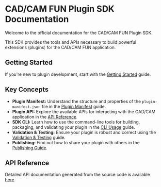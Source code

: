 # CAD/CAM FUN Plugin SDK Documentation

Welcome to the official documentation for the CAD/CAM FUN Plugin SDK.

This SDK provides the tools and APIs necessary to build powerful extensions (plugins) for the CAD/CAM FUN application.

## Getting Started

If you're new to plugin development, start with the [Getting Started](./getting-started.md) guide.

## Key Concepts

- **Plugin Manifest:** Understand the structure and properties of the `plugin-manifest.json` file in the [Plugin Manifest](./plugin-manifest.md) guide.
- **Plugin API:** Explore the available APIs for interacting with the CAD/CAM application in the [API Reference](./api-reference.md).
- **SDK CLI:** Learn how to use the command-line tools for building, packaging, and validating your plugin in the [CLI Usage](./cli-usage.md) guide.
- **Validation & Testing:** Ensure your plugin is robust and correct using the [Validation & Testing](./validation-testing.md) guide.
- **Publishing:** Find out how to share your plugin with others in the [Publishing Guide](./publishing.md).

## API Reference

Detailed API documentation generated from the source code is available [here](./api-reference.md). 